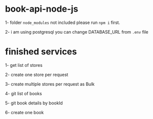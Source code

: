 # book-api-node-js

1- folder `node_modules` not included please run `npm i` first.

2- i am using postgresql you can change DATABASE_URL from `.env` file

# finished services

1- get list of stores

2- create one store per request

3- create multiple stores per request as Bulk

4- git list of books

5- git book details by bookId

6- create one book
